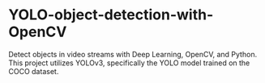 # YOLO-object-detection-with-OpenCV
 Detect objects in video streams with Deep Learning, OpenCV, and Python. This project utilizes YOLOv3, specifically the YOLO model trained on the COCO dataset.
